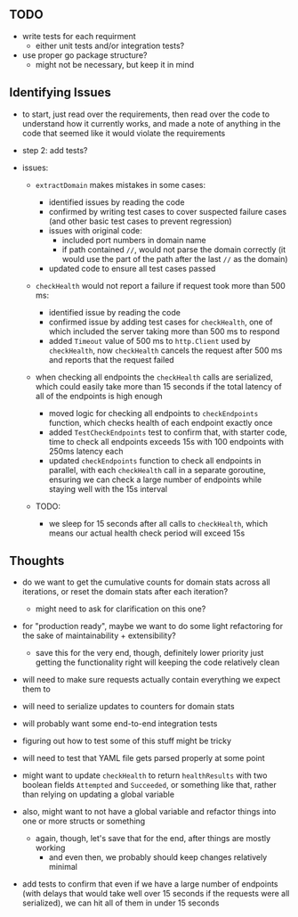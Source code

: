 ## TODO
- write tests for each requirment
  - either unit tests and/or integration tests?
- use proper go package structure?
  - might not be necessary, but keep it in mind

## Identifying Issues
- to start, just read over the requirements, then read over the code to understand how it currently works, and made a note of anything in the code that seemed like it would violate the requirements

- step 2: add tests?

- issues:
  - `extractDomain` makes mistakes in some cases:
    - identified issues by reading the code
    - confirmed by writing test cases to cover suspected failure cases (and other basic test cases to prevent regression)
    - issues with original code:
      - included port numbers in domain name
      - if path contained `//`, would not parse the domain correctly (it would use the part of the path after the last `//` as the domain)
    - updated code to ensure all test cases passed

  - `checkHealth` would not report a failure if request took more than 500 ms:
    - identified issue by reading the code
    - confirmed issue by adding test cases for `checkHealth`, one of which included the server taking more than 500 ms to respond
    - added `Timeout` value of 500 ms to `http.Client` used by `checkHealth`, now `checkHealth` cancels the request after 500 ms and reports that the request failed

  - when checking all endpoints the `checkHealth` calls are serialized, which could easily take more than 15 seconds if the total latency of all of the endpoints is high enough
     - moved logic for checking all endpoints to `checkEndpoints` function, which checks health of each endpoint exactly once
     - added `TestCheckEndpoints` test to confirm that, with starter code, time to check all endpoints exceeds 15s with 100 endpoints with 250ms latency each
     - updated `checkEndpoints` function to check all endpoints in parallel, with each `checkHealth` call in a separate goroutine, ensuring we can check a large number of endpoints while staying well with the 15s interval

  - TODO:
    - we sleep for 15 seconds after all calls to `checkHealth`, which means our actual health check period will exceed 15s

## Thoughts
- do we want to get the cumulative counts for domain stats across all iterations, or reset the domain stats after each iteration?
  - might need to ask for clarification on this one?

- for "production ready", maybe we want to do some light refactoring for the sake of maintainability + extensibility?
  - save this for the very end, though, definitely lower priority just getting the functionality right will keeping the code relatively clean

- will need to make sure requests actually contain everything we expect them to

- will need to serialize updates to counters for domain stats

- will probably want some end-to-end integration tests

- figuring out how to test some of this stuff might be tricky

- will need to test that YAML file gets parsed properly at some point

- might want to update `checkHealth` to return `healthResults` with two boolean fields `Attempted` and `Succeeded`, or something like that, rather than relying on updating a global variable

- also, might want to not have a global variable and refactor things into one or more structs or something
  - again, though, let's save that for the end, after things are mostly working
    - and even then, we probably should keep changes relatively minimal

- add tests to confirm that even if we have a large number of endpoints (with delays that would take well over 15 seconds if the requests were all serialized), we can hit all of them in under 15 seconds
